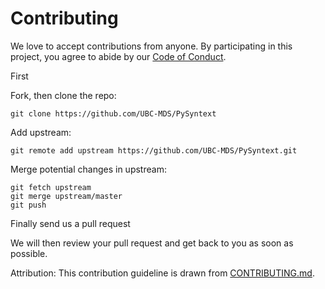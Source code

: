 # Contributing


We love to accept contributions from anyone. By participating in this project, you
agree to abide by our [Code of Conduct](https://github.com/UBC-MDS/PySyntext/blob/master/Code_of_conduct.md
).

First

Fork, then clone the repo:

    git clone https://github.com/UBC-MDS/PySyntext

Add upstream:

    git remote add upstream https://github.com/UBC-MDS/PySyntext.git


Merge potential changes in upstream:

    git fetch upstream
    git merge upstream/master
    git push

Finally send us a pull request

We will then review your pull request and get back to you as soon as possible.

Attribution:
This contribution guideline is drawn from [CONTRIBUTING.md](https://github.com/thoughtbot/factory_bot_rails/blob/master/CONTRIBUTING.md).
